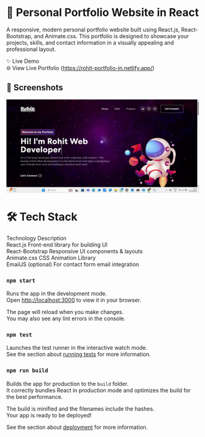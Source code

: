 # 🚀 Personal Portfolio Website in React

A responsive, modern personal portfolio website built using React.js, React-Bootstrap, and Animate.css. This portfolio is designed to showcase your projects, skills, and contact information in a visually appealing and professional layout.

✨ Live Demo <br>
🌐 View Live Portfolio (https://rohit-portfolio-in.netlify.app/)

## 📸 Screenshots
![screenshot](https://github.com/rohit159159/Rohit-Portfolio/blob/d11e17d55e88675f656375ba0fc933e98deeeef4/Screenshot-port%202025-08-03%20211915.png)

# 🛠️ Tech Stack
Technology	Description <br>
React.js	Front-end library for building UI<br>
React-Bootstrap	Responsive UI components & layouts<br>
Animate.css	CSS Animation Library<br>
EmailJS (optional)	For contact form email integration<br>

### `npm start`

Runs the app in the development mode.\
Open [http://localhost:3000](http://localhost:3000) to view it in your browser.

The page will reload when you make changes.\
You may also see any lint errors in the console.

### `npm test`

Launches the test runner in the interactive watch mode.\
See the section about [running tests](https://facebook.github.io/create-react-app/docs/running-tests) for more information.

### `npm run build`

Builds the app for production to the `build` folder.\
It correctly bundles React in production mode and optimizes the build for the best performance.

The build is minified and the filenames include the hashes.\
Your app is ready to be deployed!

See the section about [deployment](https://facebook.github.io/create-react-app/docs/deployment) for more information.
